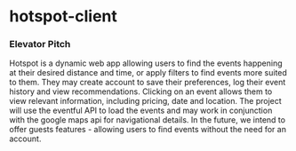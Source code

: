 # hotspot-client

### Elevator Pitch
Hotspot is a dynamic web app allowing users to find the events happening at their desired distance and time, or apply filters to find events more suited to them. They may create account to save their preferences, log their event history and view recommendations. Clicking on an event allows them to view relevant information, including pricing, date and location. The project will use the eventful API to load the events and may work in conjunction with the google maps api for navigational details. In the future, we intend to offer guests features - allowing users to find events without the need for an account. 
